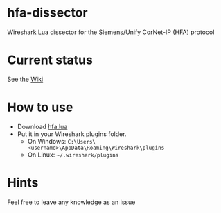 # hfa-dissector
Wireshark Lua dissector for the Siemens/Unify CorNet-IP (HFA) protocol

# Current status

See the [Wiki](https://github.com/jonas-koeritz/hfa-dissector/wiki)

# How to use

- Download [hfa.lua](hfa.lua)
- Put it in your Wireshark plugins folder.
  - On Windows: `C:\Users\<username>\AppData\Roaming\Wireshark\plugins`
  - On Linux: `~/.wireshark/plugins`

# Hints

Feel free to leave any knowledge as an issue

